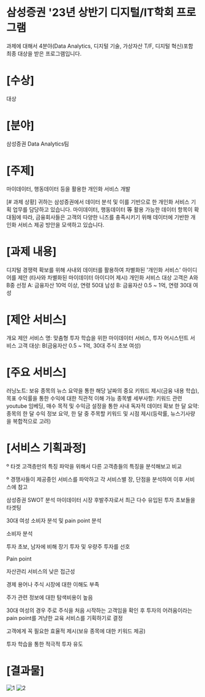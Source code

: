 # 삼성증권 '23년 상반기 디지털/IT학회 프로그램
과제에 대해서 4분야(Data Analytics, 디지털 기술, 가상자산 T/F, 디지털 혁신)포함 최종 대상을 받은 프로그램입니다.


# [수상]
대상


# [분야]
삼성증권 Data Analytics팀


# [주제]
마이데이터, 행동데이터 등을 활용한 개인화 서비스 개발


[# 과제 상황]
귀하는 삼성증권에서 데이터 분석 및 이를 기반으로 한 개인화 서비스 기획 업무를 담당하고 있습니다. 마이데이터, 행동데이터 等 활용 가능한 데이터 항목이 확대됨에 따라, 금융회사들은 고객의 다양한 니즈를 충족시키기 위해 데이터에 기반한 개인화 서비스 제공 방안을 모색하고 있습니다.


# [과제 내용]
디지털 경쟁력 확보를 위해 사내외 데이터를 활용하여 차별화된 '개인화 서비스' 아이디어를 제안 (타사와 차별화된 마이데이터 아이디어 제시)
개인화 서비스 대상 고객은 A와 B중 선정
A: 금융자산 10억 이상, 연령 50대 남성
B: 금융자산 0.5 ~ 1억, 연령 30대 여성

# [제안 서비스]
개요
제안 서비스 명: 맞춤형 투자 학습을 위한 마이데이터 서비스, 투자 어시스턴트
서비스 고객 대상: B(금융자산 0.5 ~ 1억, 30대 주식 초보 여성)

# [주요 서비스]
러닝노트: 보유 종목의 뉴스 요약을 통한 해당 날짜의 중요 키워드 제시(금융 내용 학습), 목표 수익률을 통한 수익에 대한 직관적 이해 가능
종목별 세부사항: 키워드 관련 youtube 임베딩, 매수 목적 및 수익금 설정을 통한 사내 독자적 데이터 확보
한 달 요약: 종목의 한 달 수익 정보 요약, 한 달 중 주목할 키워드 및 시점 제시(등락률, 뉴스기사량을 복합적으로 고려)

# [서비스 기획과정]

º 타겟 고객층만의 특징 파악을 위해서 다른 고객층들의 특징을 분석해보고 비교

º 경쟁사들이 제공중인 서비스를 파악하고 각 서비스별 장, 단점을 분석하여 이후 서비스에 참고

삼성증권 SWOT 분석
마이데이터 시장 후발주자로서 최근 다수 유입된 투자 초보들을 타겟팅

30대 여성 소비자 분석 및 pain point 분석

소비자 분석

투자 초보, 남자에 비해 장기 투자 및 우량주 투자를 선호

Pain point

자산관리 서비스의 낮은 접근성

경제 용어나 주식 시장에 대한 이해도 부족

주가 관련 정보에 대한 탐색비용이 높음

30대 여성의 경우 주로 주식을 처음 시작하는 고객임을 확인 후 투자의 어려움이라는 pain point를 겨냥한 교육 서비스를 기획하기로 결정

고객에게 꼭 필요한 효율적 제시(보유 종목에 대한 키워드 제공)

투자 학습을 통한 적극적 투자 유도


# [결과물]

![1](https://github.com/user-attachments/assets/6eb87f80-c36e-447b-892f-0139901de5cd)
![2](https://github.com/user-attachments/assets/1c291a3e-1197-4f2c-a7b7-38283defdad4)


